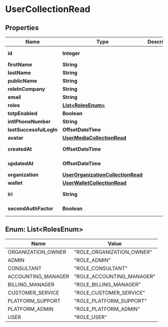 

# UserCollectionRead



## Properties

| Name | Type | Description | Notes |
|------------ | ------------- | ------------- | -------------|
|**id** | **Integer** |  |  [optional] [readonly] |
|**firstName** | **String** |  |  [optional] |
|**lastName** | **String** |  |  [optional] |
|**publicName** | **String** |  |  [optional] |
|**roleInCompany** | **String** |  |  [optional] |
|**email** | **String** |  |  [optional] |
|**roles** | [**List&lt;RolesEnum&gt;**](#List&lt;RolesEnum&gt;) |  |  |
|**totpEnabled** | **Boolean** |  |  [optional] |
|**intlPhoneNumber** | **String** |  |  [optional] |
|**lastSuccessfulLogIn** | **OffsetDateTime** |  |  [optional] |
|**avatar** | [**UserMediaCollectionRead**](UserMediaCollectionRead.md) |  |  [optional] |
|**createdAt** | **OffsetDateTime** |  |  [optional] [readonly] |
|**updatedAt** | **OffsetDateTime** |  |  [optional] [readonly] |
|**organization** | [**UserOrganizationCollectionRead**](UserOrganizationCollectionRead.md) |  |  [optional] |
|**wallet** | [**UserWalletCollectionRead**](UserWalletCollectionRead.md) |  |  [optional] |
|**iri** | **String** |  |  [optional] [readonly] |
|**secondAuthFactor** | **Boolean** |  |  [optional] [readonly] |



## Enum: List&lt;RolesEnum&gt;

| Name | Value |
|---- | -----|
| ORGANIZATION_OWNER | &quot;ROLE_ORGANIZATION_OWNER&quot; |
| ADMIN | &quot;ROLE_ADMIN&quot; |
| CONSULTANT | &quot;ROLE_CONSULTANT&quot; |
| ACCOUNTING_MANAGER | &quot;ROLE_ACCOUNTING_MANAGER&quot; |
| BILLING_MANAGER | &quot;ROLE_BILLING_MANAGER&quot; |
| CUSTOMER_SERVICE | &quot;ROLE_CUSTOMER_SERVICE&quot; |
| PLATFORM_SUPPORT | &quot;ROLE_PLATFORM_SUPPORT&quot; |
| PLATFORM_ADMIN | &quot;ROLE_PLATFORM_ADMIN&quot; |
| USER | &quot;ROLE_USER&quot; |



